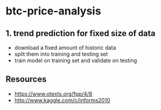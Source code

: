 # btc-price-analysis

## 1. trend prediction for fixed size of data

- download a fixed amount of historic data
- split them into training and testing set
- train model on training set and validate on testing

## Resources

- https://www.otexts.org/fpp/4/8
- http://www.kaggle.com/c/informs2010
